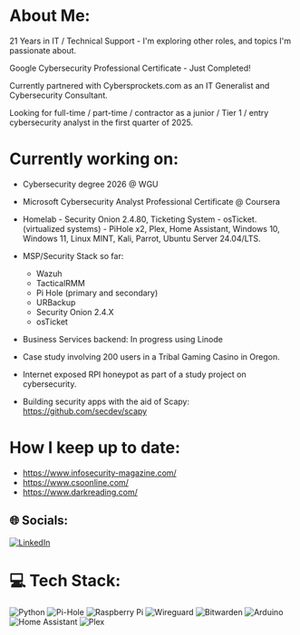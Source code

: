 # About Me:
21 Years in IT / Technical Support - I'm exploring other roles, and topics I'm passionate about.

Google Cybersecurity Professional Certificate - Just Completed!

Currently partnered with Cybersprockets.com as an IT Generalist and Cybersecurity Consultant.

Looking for full-time / part-time / contractor as a junior / Tier 1 / entry cybersecurity analyst in the first quarter of 2025.

# Currently working on:
- Cybersecurity degree 2026 @ WGU
- Microsoft Cybersecurity Analyst Professional Certificate @ Coursera
- Homelab - Security Onion 2.4.80, Ticketing System - osTicket. (virtualized systems) - PiHole x2, Plex, Home Assistant, Windows 10, Windows 11, Linux MINT, Kali, Parrot, Ubuntu Server 24.04/LTS.
- MSP/Security Stack so far:
    - Wazuh
    - TacticalRMM
    - Pi Hole (primary and secondary)
    - URBackup
    - Security Onion 2.4.X
    - osTicket
    

- Business Services backend: In progress using Linode
- Case study involving 200 users in a Tribal Gaming Casino in Oregon.
- Internet exposed RPI honeypot as part of a study project on cybersecurity.
- Building security apps with the aid of Scapy: https://github.com/secdev/scapy

# How I keep up to date:
- https://www.infosecurity-magazine.com/
- https://www.csoonline.com/
- https://www.darkreading.com/



## 🌐 Socials:
[![LinkedIn](https://img.shields.io/badge/LinkedIn-%230077B5.svg?logo=linkedin&logoColor=white)](https://linkedin.com/in/joshuastanden) 

# 💻 Tech Stack:
![Python](https://img.shields.io/badge/python-3670A0?style=for-the-badge&logo=python&logoColor=ffdd54) ![Pi-Hole](https://img.shields.io/badge/pihole-%2396060C.svg?style=for-the-badge&logo=pi-hole&logoColor=white) ![Raspberry Pi](https://img.shields.io/badge/-RaspberryPi-C51A4A?style=for-the-badge&logo=Raspberry-Pi) ![Wireguard](https://img.shields.io/badge/wireguard-%2388171A.svg?style=for-the-badge&logo=wireguard&logoColor=white) ![Bitwarden](https://img.shields.io/badge/bitwarden-%23175DDC.svg?style=for-the-badge&logo=bitwarden&logoColor=white) ![Arduino](https://img.shields.io/badge/-Arduino-00979D?style=for-the-badge&logo=Arduino&logoColor=white) ![Home Assistant](https://img.shields.io/badge/home%20assistant-%2341BDF5.svg?style=for-the-badge&logo=home-assistant&logoColor=white) ![Plex](https://img.shields.io/badge/plex-%23E5A00D.svg?style=for-the-badge&logo=plex&logoColor=white)
